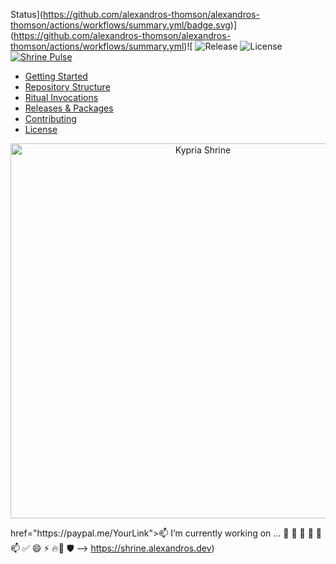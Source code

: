 Status](https://github.com/alexandros-thomson/alexandros-thomson/actions/workflows/summary.yml/badge.svg)](https://github.com/alexandros-thomson/alexandros-thomson/actions/workflows/summary.yml)![
![Release](httpCI](https://github.com/alexandros-thomson/alexandros-thomson/actions/workflows/ci.yml/badge.svg)s://img.shields.io/github/v/release/alexandros-thomson/alexandros-thomson)
![License](https://img.shields.io/github/license/alexandros-thomson/alexandros-thomson)[![Shrine Pulse](https://img.shields.io/github/actions/workflow/status/alexandros-thomson/alexandros-thomson/summary.yml?label=Shrine%20Pulse&logo=github&style=flat-square&color=critical)](https://github.com/alexandros-thomson/alexandros-thomson/actions/workflows/summary.yml)

<!--<!-- TOC -->
- [Getting Started](#getting-started)
- [Repository Structure](#repository-structure)
- [Ritual Invocations](#ritual-invocations)
- [Releases & Packages](#releases--packages)
- [Contributing](#contributing)
- [License](#license)
<!-- /TOC --><p align="center">
  <img src="https://path.to/your/cover-image.png" alt="Kypria Shrine" width="600"/>
</p>href="https://paypal.me/YourLink"><img
**alexandros-thomson/alexandros-thomson** is a ✨ _special_ ✨ repository because its `README.md` (this file) appears on your GitHub profile.

 📫 
I’m currently working on ...
  🧬 🌱 👯 🤔 💬 📫 ✅  😄 ⚡ 🔥🧬 🛡️
-->
https://shrine.alexandros.dev)
